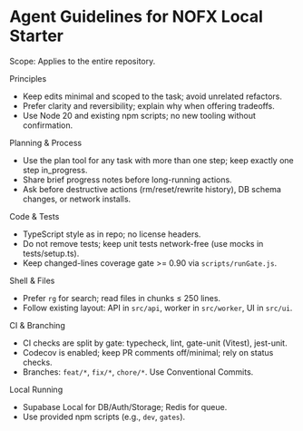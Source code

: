 # Agent Guidelines for NOFX Local Starter

Scope: Applies to the entire repository.

Principles
- Keep edits minimal and scoped to the task; avoid unrelated refactors.
- Prefer clarity and reversibility; explain why when offering tradeoffs.
- Use Node 20 and existing npm scripts; no new tooling without confirmation.

Planning & Process
- Use the plan tool for any task with more than one step; keep exactly one step in_progress.
- Share brief progress notes before long-running actions.
- Ask before destructive actions (rm/reset/rewrite history), DB schema changes, or network installs.

Code & Tests
- TypeScript style as in repo; no license headers.
- Do not remove tests; keep unit tests network-free (use mocks in tests/setup.ts).
- Keep changed-lines coverage gate >= 0.90 via `scripts/runGate.js`.

Shell & Files
- Prefer `rg` for search; read files in chunks ≤ 250 lines.
- Follow existing layout: API in `src/api`, worker in `src/worker`, UI in `src/ui`.

CI & Branching
- CI checks are split by gate: typecheck, lint, gate-unit (Vitest), jest-unit.
- Codecov is enabled; keep PR comments off/minimal; rely on status checks.
- Branches: `feat/*`, `fix/*`, `chore/*`. Use Conventional Commits.

Local Running
- Supabase Local for DB/Auth/Storage; Redis for queue.
- Use provided npm scripts (e.g., `dev`, `gates`).

